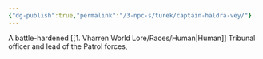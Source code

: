 ```yaml
---
{"dg-publish":true,"permalink":"/3-npc-s/turek/captain-haldra-vey/"}
---
```



A battle-hardened [[1. Vharren World Lore/Races/Human\|Human]] Tribunal officer and lead of the Patrol forces, 